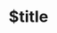 ---
title: $title
second_title: Aspose.Note for .NET API Reference
description: $description
type: docs
weight: $weight
url: /net/$ref/
---